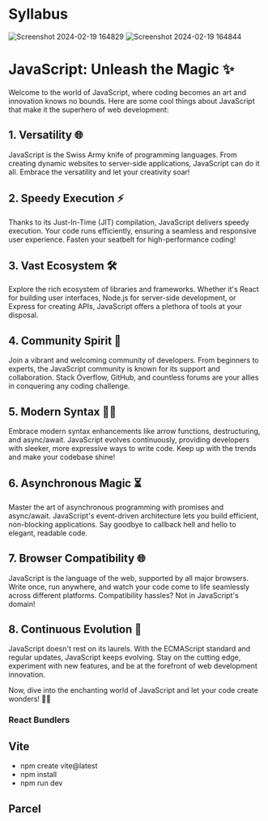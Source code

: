 <h1>Syllabus</h1>

![Screenshot 2024-02-19 164829](https://github.com/Tridib11/Mern-Full-stack/assets/86187166/925b2cc2-d39f-45e2-bf29-6190755f1265)
![Screenshot 2024-02-19 164844](https://github.com/Tridib11/Mern-Full-stack/assets/86187166/036961f0-6c1f-4477-a574-36900e12b6dd)





# JavaScript: Unleash the Magic ✨

Welcome to the world of JavaScript, where coding becomes an art and innovation knows no bounds. Here are some cool things about JavaScript that make it the superhero of web development:

## 1. Versatility 🌐

JavaScript is the Swiss Army knife of programming languages. From creating dynamic websites to server-side applications, JavaScript can do it all. Embrace the versatility and let your creativity soar!

## 2. Speedy Execution ⚡

Thanks to its Just-In-Time (JIT) compilation, JavaScript delivers speedy execution. Your code runs efficiently, ensuring a seamless and responsive user experience. Fasten your seatbelt for high-performance coding!

## 3. Vast Ecosystem 🛠️

Explore the rich ecosystem of libraries and frameworks. Whether it's React for building user interfaces, Node.js for server-side development, or Express for creating APIs, JavaScript offers a plethora of tools at your disposal.

## 4. Community Spirit 🤝

Join a vibrant and welcoming community of developers. From beginners to experts, the JavaScript community is known for its support and collaboration. Stack Overflow, GitHub, and countless forums are your allies in conquering any coding challenge.

## 5. Modern Syntax 👩‍💻

Embrace modern syntax enhancements like arrow functions, destructuring, and async/await. JavaScript evolves continuously, providing developers with sleeker, more expressive ways to write code. Keep up with the trends and make your codebase shine!

## 6. Asynchronous Magic ⏳

Master the art of asynchronous programming with promises and async/await. JavaScript's event-driven architecture lets you build efficient, non-blocking applications. Say goodbye to callback hell and hello to elegant, readable code.

## 7. Browser Compatibility 🌐

JavaScript is the language of the web, supported by all major browsers. Write once, run anywhere, and watch your code come to life seamlessly across different platforms. Compatibility hassles? Not in JavaScript's domain!

## 8. Continuous Evolution 🚀

JavaScript doesn't rest on its laurels. With the ECMAScript standard and regular updates, JavaScript keeps evolving. Stay on the cutting edge, experiment with new features, and be at the forefront of web development innovation.

Now, dive into the enchanting world of JavaScript and let your code create wonders! 🚀✨





### React Bundlers

## Vite

  - npm create vite@latest
  - npm install
  - npm run dev

## Parcel
